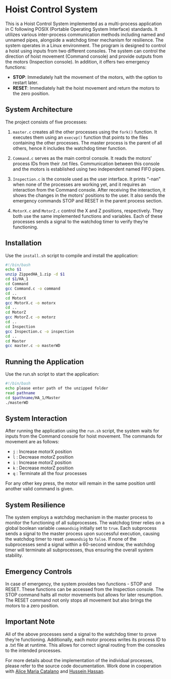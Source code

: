 # Hoist Control System

This is a Hoist Control System implemented as a multi-process application in C following POSIX (Portable Operating System Interface) standards. It utilizes various inter-process communication methods including named and unnamed pipes, alongside a watchdog timer mechanism for resilience. The system operates in a Linux environment. The program is designed to control a hoist using inputs from two different consoles. The system can control the direction of hoist movement (Command console) and provide outputs from the motors (Inspection console). In addition, it offers two emergency functions: 

- **STOP**: Immediately halt the movement of the motors, with the option to restart later.
- **RESET**: Immediately halt the hoist movement and return the motors to the zero position.

## System Architecture

The project consists of five processes:

1. `master.c` creates all the other processes using the `fork()` function. It executes them using an `execvp()` function that points to the files containing the other processes. The master process is the parent of all others, hence it includes the watchdog timer function.

2. `Command.c` serves as the main control console. It reads the motors’ process IDs from their .txt files. Communication between this console and the motors is established using two independent named FIFO pipes.

3. `Inspection.c` is the console used as the user interface. It prints “-nan” when none of the processes are working yet, and it requires an interaction from the Command console. After receiving the interaction, it shows the changes in the motors' positions to the user. It also sends the emergency commands STOP and RESET in the parent process section.

4. `MotorX.c` and `MotorZ.c` control the X and Z positions, respectively. They both use the same implemented functions and variables. Each of these processes sends a signal to the watchdog timer to verify they’re functioning.

## Installation

Use the `install.sh` script to compile and install the application:

```bash
#!/bin/bash
echo $1
unzip ZippedHA_1.zip -d $1
cd $1/HA_1
cd Command
gcc Command.c -o command
cd ..
cd MotorX
gcc MotorX.c -o motorx
cd ..
cd MotorZ
gcc MotorZ.c -o motorz
cd ..
cd Inspection
gcc Inspection.c -o inspection
cd ..
cd Master
gcc master.c -o masterWD
```
## Running the Application
Use the run.sh script to start the application:
```bash
#!/bin/bash
echo please enter path of the unzipped folder
read pathname
cd $pathname/HA_1/Master
./masterWD
```

## System Interaction

After running the application using the `run.sh` script, the system waits for inputs from the Command console for hoist movement. The commands for movement are as follows:

- `j` : Increase motorX position
- `l` : Decrease motorZ position
- `i` : Increase motorZ position
- `k` : Decrease motorZ position
- `q` : Terminate all the four processes

For any other key press, the motor will remain in the same position until another valid command is given.

## System Resilience

The system employs a watchdog mechanism in the master process to monitor the functioning of all subprocesses. The watchdog timer relies on a global boolean variable `commandsig` initially set to `true`. Each subprocess sends a signal to the master process upon successful execution, causing the watchdog timer to reset `commandsig` to `false`. If none of the subprocesses send a signal within a 60-second window, the watchdog timer will terminate all subprocesses, thus ensuring the overall system stability.

## Emergency Controls

In case of emergency, the system provides two functions - STOP and RESET. These functions can be accessed from the Inspection console. The STOP command halts all motor movements but allows for later resumption. The RESET command not only stops all movement but also brings the motors to a zero position.

## Important Note

All of the above processes send a signal to the watchdog timer to prove they’re functioning. Additionally, each motor process writes its process ID to a .txt file at runtime. This allows for correct signal routing from the consoles to the intended processes.

For more details about the implementation of the individual processes, please refer to the source code documentation.
Work done in cooperation with [Alice Maria Catalano](https://github.com/AliceCatalano) and [Hussein Hassan](https://github.com/husseinfd97).
